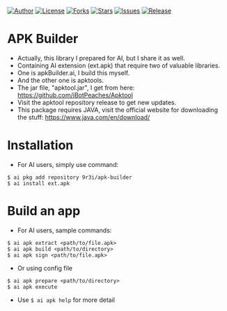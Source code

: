 
[![Author](https://img.shields.io/badge/author-9r3i-lightgrey.svg)](https://github.com/9r3i)
[![License](https://img.shields.io/github/license/9r3i/apk-builder.svg)](https://github.com/9r3i/apk-builder/blob/master/license.txt)
[![Forks](https://img.shields.io/github/forks/9r3i/apk-builder.svg)](https://github.com/9r3i/apk-builder/network)
[![Stars](https://img.shields.io/github/stars/9r3i/apk-builder.svg)](https://github.com/9r3i/apk-builder/stargazers)
[![Issues](https://img.shields.io/github/issues/9r3i/apk-builder.svg)](https://github.com/9r3i/apk-builder/issues)
[![Release](https://img.shields.io/github/release/9r3i/apk-builder.svg)](https://github.com/9r3i/apk-builder/releases)


# APK Builder
- Actually, this library I prepared for AI, but I share it as well.
- Containing AI extension (ext.apk) that require two of valuable libraries.
- One is apkBuilder.ai, I build this myself.
- And the other one is apktools.
- The jar file, "apktool.jar", I get from here: https://github.com/iBotPeaches/Apktool
- Visit the apktool repository release to get new updates.
- This package requires JAVA, visit the official website for downloading the stuff: https://www.java.com/en/download/


# Installation
- For AI users, simply use command:

```
$ ai pkg add repository 9r3i/apk-builder
$ ai install ext.apk
```


# Build an app
- For AI users, sample commands:

```
$ ai apk extract <path/to/file.apk>
$ ai apk build <path/to/directory>
$ ai apk sign <path/to/file.apk>
```

- Or using config file

```
$ ai apk prepare <path/to/directory>
$ ai apk execute
```

- Use ```$ ai apk help``` for more detail


